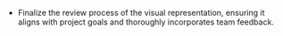 - Finalize the review process of the visual representation, ensuring it aligns with project goals and thoroughly incorporates team feedback.